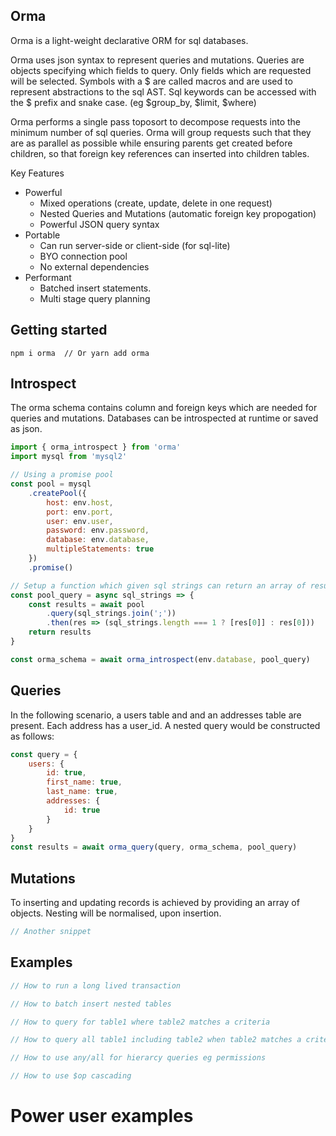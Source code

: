 ## Orma
Orma is a light-weight declarative ORM for sql databases.

Orma uses json syntax to represent queries and mutations.
Queries are objects specifying which fields to query. Only fields which
are requested will be selected. Symbols with a $ are called macros and are used to represent abstractions to the sql AST. Sql keywords can be accessed with the $ prefix and snake case. (eg $group_by, $limit, $where) 

Orma performs a single pass toposort to decompose requests into the minimum number of sql queries. Orma will group requests such that they are as parallel as possible while ensuring parents get created before children,
so that foreign key references can inserted into children tables.

Key Features
- Powerful
    - Mixed operations (create, update, delete in one request)
    - Nested Queries and Mutations (automatic foreign key propogation)
    - Powerful JSON query syntax
- Portable
    - Can run server-side or client-side (for sql-lite)
    - BYO connection pool
    - No external dependencies
- Performant
    - Batched insert statements.
    - Multi stage query planning

## Getting started

```
npm i orma  // Or yarn add orma
```

## Introspect

The orma schema contains column and foreign keys which
are needed for queries and mutations. Databases can be introspected at runtime or saved as json.

```js
import { orma_introspect } from 'orma'
import mysql from 'mysql2'

// Using a promise pool
const pool = mysql
    .createPool({
        host: env.host,
        port: env.port,
        user: env.user,
        password: env.password,
        database: env.database,
        multipleStatements: true
    })
    .promise()

// Setup a function which given sql strings can return an array of results
const pool_query = async sql_strings => {
    const results = await pool
        .query(sql_strings.join(';'))
        .then(res => (sql_strings.length === 1 ? [res[0]] : res[0]))
    return results
}

const orma_schema = await orma_introspect(env.database, pool_query)
```

## Queries

In the following scenario, a users table and and an addresses table are present. Each address has a user_id.
A nested query would be constructed as follows:

```js
const query = {
    users: {
        id: true,
        first_name: true,
        last_name: true,
        addresses: {
            id: true
        }
    }
}
const results = await orma_query(query, orma_schema, pool_query)
```

## Mutations

To inserting and updating records is achieved by
providing an array of objects. Nesting will be normalised,
upon insertion. 


```js
// Another snippet
```

## Examples

```js
// How to run a long lived transaction
```

```js
// How to batch insert nested tables
```

```js
// How to query for table1 where table2 matches a criteria
```

```js
// How to query all table1 including table2 when table2 matches a criteria
```

```js
// How to use any/all for hierarcy queries eg permissions
```

```js
// How to use $op cascading
```

# Power user examples
